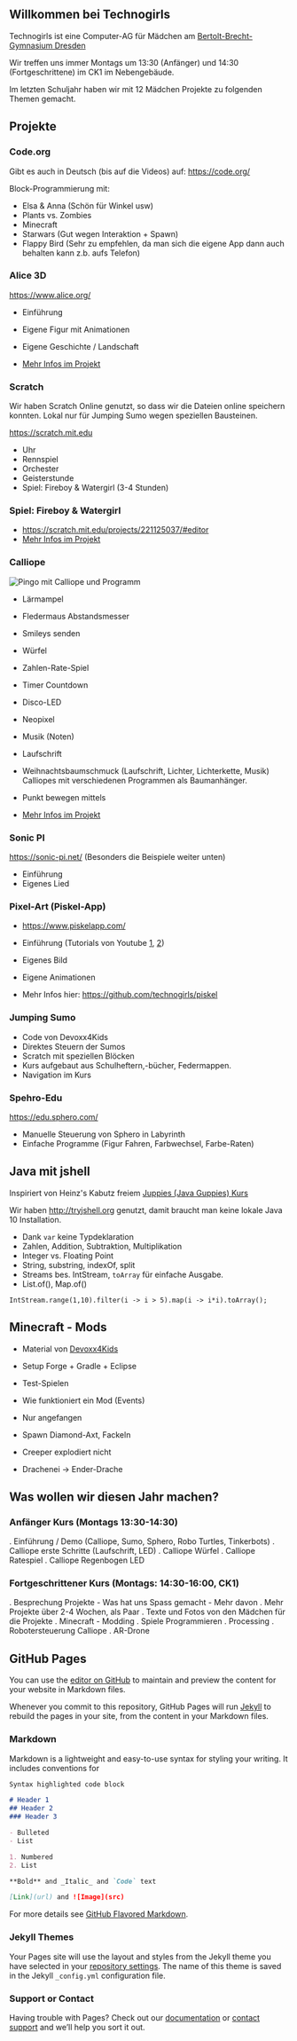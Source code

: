 ## Willkommen bei Technogirls

Technogirls ist eine Computer-AG für Mädchen am [Bertolt-Brecht-Gymnasium Dresden](https://bebe-dresden.de/)

Wir treffen uns immer Montags um 13:30 (Anfänger) und 14:30 (Fortgeschrittene) im CK1 im Nebengebäude.

Im letzten Schuljahr haben wir mit 12 Mädchen Projekte zu folgenden Themen gemacht.

## Projekte

### Code.org

Gibt es auch in Deutsch (bis auf die Videos) auf: https://code.org/ 

Block-Programmierung mit:

* Elsa & Anna (Schön für Winkel usw)
* Plants vs. Zombies
* Minecraft
* Starwars (Gut wegen Interaktion + Spawn)
* Flappy Bird (Sehr zu empfehlen, da man sich die eigene App dann auch behalten kann z.b. aufs Telefon)

### Alice 3D

https://www.alice.org/

* Einführung
* Eigene Figur mit Animationen
* Eigene Geschichte / Landschaft


* [Mehr Infos im Projekt](alice)

### Scratch

Wir haben Scratch Online genutzt, so dass wir die Dateien online speichern konnten.
Lokal nur für Jumping Sumo wegen speziellen Bausteinen.

https://scratch.mit.edu

* Uhr
* Rennspiel
* Orchester
* Geisterstunde
* Spiel: Fireboy & Watergirl (3-4 Stunden)

### Spiel: Fireboy & Watergirl

* https://scratch.mit.edu/projects/221125037/#editor
* [Mehr Infos im Projekt](fireboy-watergirl)

### Calliope

![Pingo mit Calliope und Programm](https://betterplace-assets.betterplace.org/uploads/project/profile_picture/000/059/623/fill_730x380_bp1514561376_Teddy.jpg)

* Lärmampel
* Fledermaus Abstandsmesser
* Smileys senden
* Würfel
* Zahlen-Rate-Spiel
* Timer Countdown
* Disco-LED
* Neopixel
* Musik (Noten)
* Laufschrift
* Weihnachtsbaumschmuck (Laufschrift, Lichter, Lichterkette, Musik) Calliopes mit verschiedenen Programmen als Baumanhänger.
* Punkt bewegen mittels

* [Mehr Infos im Projekt](calliope)

### Sonic PI

https://sonic-pi.net/ (Besonders die Beispiele weiter unten)

* Einführung
* Eigenes Lied


### Pixel-Art (Piskel-App)

* https://www.piskelapp.com/

* Einführung (Tutorials von Youtube [1](https://www.youtube.com/watch?v=lJN2C7-dyxE), [2](https://youtu.be/YClG-LR0f_U?t=33s))
* Eigenes Bild
* Eigene Animationen

* Mehr Infos hier: https://github.com/technogirls/piskel

### Jumping Sumo

* Code von Devoxx4Kids
* Direktes Steuern der Sumos
* Scratch mit speziellen Blöcken
* Kurs aufgebaut aus Schulheftern,-bücher, Federmappen.
* Navigation im Kurs

### Spehro-Edu

https://edu.sphero.com/

* Manuelle Steuerung von Sphero in Labyrinth
* Einfache Programme (Figur Fahren, Farbwechsel, Farbe-Raten)

## Java mit jshell

Inspiriert von Heinz's Kabutz freiem [Juppies (Java Guppies) Kurs](https://javaspecialists.teachable.com/p/juppies)

Wir haben http://tryjshell.org genutzt, damit braucht man keine lokale Java 10 Installation.

* Dank `var` keine Typdeklaration
* Zahlen, Addition, Subtraktion, Multiplikation
* Integer vs. Floating Point
* String, substring, indexOf, split
* Streams bes. IntStream, `toArray` für einfache Ausgabe.
* List.of(), Map.of()

```
IntStream.range(1,10).filter(i -> i > 5).map(i -> i*i).toArray();
```

## Minecraft - Mods

* Material von [Devoxx4Kids](https://github.com/devoxx4kids/materials/tree/master/workshops/minecraft)
* Setup Forge + Gradle + Eclipse
* Test-Spielen
* Wie funktioniert ein Mod (Events)

* Nur angefangen
* Spawn Diamond-Axt, Fackeln
* Creeper explodiert nicht
* Drachenei -> Ender-Drache


## Was wollen wir diesen Jahr machen?

### Anfänger Kurs (Montags 13:30-14:30)

. Einführung / Demo (Calliope, Sumo, Sphero, Robo Turtles, Tinkerbots)
. Calliope erste Schritte (Laufschrift, LED)
. Calliope Würfel
. Calliope Ratespiel
. Calliope Regenbogen LED

### Fortgeschrittener Kurs (Montags: 14:30-16:00, CK1)

. Besprechung Projekte - Was hat uns Spass gemacht - Mehr davon
. Mehr Projekte über 2-4 Wochen, als Paar
. Texte und Fotos von den Mädchen für die Projekte
. Minecraft - Modding
. Spiele Programmieren
. Processing
. Robotersteuerung Calliope
. AR-Drone

## GitHub Pages

You can use the [editor on GitHub](https://github.com/technogirls/technogirls.github.io/edit/master/README.md) to maintain and preview the content for your website in Markdown files.

Whenever you commit to this repository, GitHub Pages will run [Jekyll](https://jekyllrb.com/) to rebuild the pages in your site, from the content in your Markdown files.

### Markdown

Markdown is a lightweight and easy-to-use syntax for styling your writing. It includes conventions for

```markdown
Syntax highlighted code block

# Header 1
## Header 2
### Header 3

- Bulleted
- List

1. Numbered
2. List

**Bold** and _Italic_ and `Code` text

[Link](url) and ![Image](src)
```

For more details see [GitHub Flavored Markdown](https://guides.github.com/features/mastering-markdown/).

### Jekyll Themes

Your Pages site will use the layout and styles from the Jekyll theme you have selected in your [repository settings](https://github.com/technogirls/technogirls.github.io/settings). The name of this theme is saved in the Jekyll `_config.yml` configuration file.

### Support or Contact

Having trouble with Pages? Check out our [documentation](https://help.github.com/categories/github-pages-basics/) or [contact support](https://github.com/contact) and we’ll help you sort it out.
